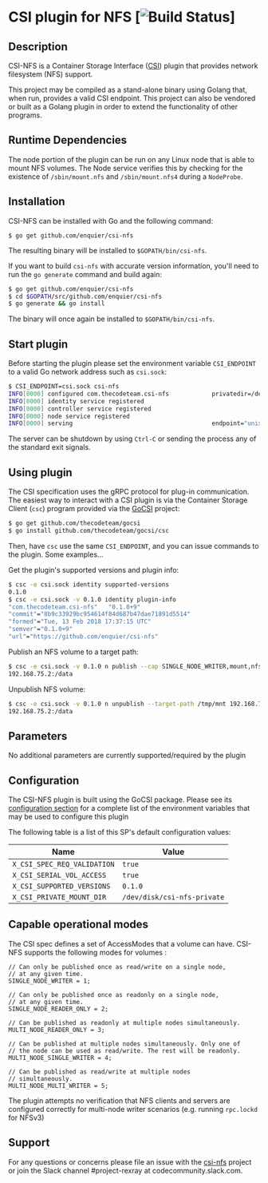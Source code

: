 # CSI plugin for NFS [![Build Status](http://travis-ci.org/enquier/csi-nfs.svg?branch=master)]

## Description
CSI-NFS is a Container Storage Interface
([CSI](https://github.com/container-storage-interface/spec)) plugin
that provides network filesystem (NFS) support.

This project may be compiled as a stand-alone binary using Golang that,
when run, provides a valid CSI endpoint. This project can also be
vendored or built as a Golang plugin in order to extend the functionality
of other programs.

## Runtime Dependencies
The node portion of the plugin can be run on any Linux node that is able to
mount NFS volumes. The Node service verifies this by checking for the existence
of `/sbin/mount.nfs` and `/sbin/mount.nfs4` during a `NodeProbe`.

## Installation
CSI-NFS can be installed with Go and the following command:

`$ go get github.com/enquier/csi-nfs`

The resulting binary will be installed to `$GOPATH/bin/csi-nfs`.

If you want to build `csi-nfs` with accurate version information, you'll
need to run the `go generate` command and build again:

```bash
$ go get github.com/enquier/csi-nfs
$ cd $GOPATH/src/github.com/enquier/csi-nfs
$ go generate && go install
```

The binary will once again be installed to `$GOPATH/bin/csi-nfs`.

## Start plugin
Before starting the plugin please set the environment variable
`CSI_ENDPOINT` to a valid Go network address such as `csi.sock`:

```bash
$ CSI_ENDPOINT=csi.sock csi-nfs
INFO[0000] configured com.thecodeteam.csi-nfs            privatedir=/dev/csi-nfs-mounts
INFO[0000] identity service registered
INFO[0000] controller service registered
INFO[0000] node service registered
INFO[0000] serving                                       endpoint="unix:///csi.sock"
```

The server can be shutdown by using `Ctrl-C` or sending the process
any of the standard exit signals.

## Using plugin
The CSI specification uses the gRPC protocol for plug-in communication.
The easiest way to interact with a CSI plugin is via the Container
Storage Client (`csc`) program provided via the
[GoCSI](https://github.com/thecodeteam/gocsi) project:

```bash
$ go get github.com/thecodeteam/gocsi
$ go install github.com/thecodeteam/gocsi/csc
```

Then, have `csc` use the same `CSI_ENDPOINT`, and you can issue commands
to the plugin. Some examples...

Get the plugin's supported versions and plugin info:

```bash
$ csc -e csi.sock identity supported-versions
0.1.0
$ csc -e csi.sock -v 0.1.0 identity plugin-info
"com.thecodeteam.csi-nfs"	"0.1.0+9"
"commit"="8b9c33929bc954614f84d687b47dae71891d5514"
"formed"="Tue, 13 Feb 2018 17:37:15 UTC"
"semver"="0.1.0+9"
"url"="https://github.com/enquier/csi-nfs"
```

Publish an NFS volume to a target path:


```bash
$ csc -e csi.sock -v 0.1.0 n publish --cap SINGLE_NODE_WRITER,mount,nfs --target-path /tmp/mnt 192.168.75.2:/data
192.168.75.2:/data
```

Unpublish NFS volume:

```bash
$ csc -e csi.sock -v 0.1.0 n unpublish --target-path /tmp/mnt 192.168.75.2:/data
192.168.75.2:/data
```

## Parameters
No additional parameters are currently supported/required by the plugin

## Configuration
The CSI-NFS plugin is built using the GoCSI package. Please see its
[configuration section](https://github.com/thecodeteam/gocsi#configuration) for
a complete list of the environment variables that may be used to configure this
plugin

The following table is a list of this SP's default configuration values:

| Name | Value |
|------|-------|
| `X_CSI_SPEC_REQ_VALIDATION` | `true` |
| `X_CSI_SERIAL_VOL_ACCESS` | `true` |
| `X_CSI_SUPPORTED_VERSIONS` | `0.1.0` |
| `X_CSI_PRIVATE_MOUNT_DIR` | `/dev/disk/csi-nfs-private` |

## Capable operational modes
The CSI spec defines a set of AccessModes that a volume can have. CSI-NFS
supports the following modes for volumes :

```
// Can only be published once as read/write on a single node,
// at any given time.
SINGLE_NODE_WRITER = 1;

// Can only be published once as readonly on a single node,
// at any given time.
SINGLE_NODE_READER_ONLY = 2;

// Can be published as readonly at multiple nodes simultaneously.
MULTI_NODE_READER_ONLY = 3;

// Can be published at multiple nodes simultaneously. Only one of
// the node can be used as read/write. The rest will be readonly.
MULTI_NODE_SINGLE_WRITER = 4;

// Can be published as read/write at multiple nodes
// simultaneously.
MULTI_NODE_MULTI_WRITER = 5;
```

The plugin attempts no verification that NFS clients and servers are configured
correctly for multi-node writer scenarios (e.g. running `rpc.lockd` for NFSv3)

## Support
For any questions or concerns please file an issue with the
[csi-nfs](https://github.com/enquier/csi-nfs/issues) project or join
the Slack channel #project-rexray at codecommunity.slack.com.
